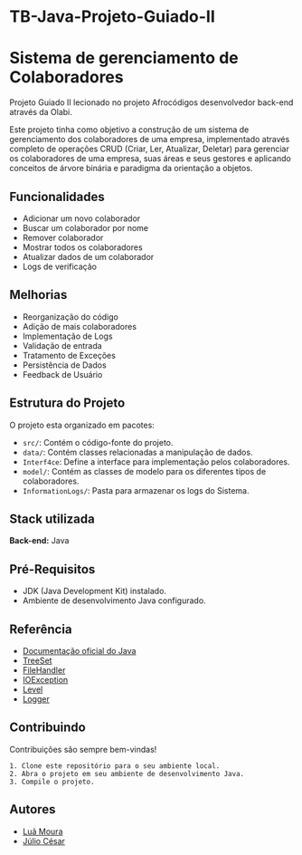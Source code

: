 # TB-Java-Projeto-Guiado-II

# Sistema de gerenciamento de Colaboradores

Projeto Guiado II lecionado no projeto Afrocódigos desenvolvedor back-end através da Olabi. 



Este projeto tinha como objetivo a construção de um sistema de gerenciamento dos colaboradores de uma empresa, implementado através completo de operações CRUD (Criar, Ler, Atualizar, Deletar) para gerenciar os colaboradores de uma empresa, suas áreas e seus gestores e aplicando conceitos de árvore binária e paradigma da orientação a objetos.







## Funcionalidades

- Adicionar um novo colaborador
- Buscar um colaborador por nome
- Remover colaborador
- Mostrar todos os colaboradores
- Atualizar dados de um colaborador
- Logs de verificação
  
## Melhorias

- Reorganização do código
- Adição de mais colaboradores
- Implementação de Logs
- Validação de entrada
- Tratamento de Exceções
- Persistência de Dados
- Feedback de Usuário
  
## Estrutura do Projeto

O projeto esta organizado em pacotes:

- `src/`: Contém o código-fonte do projeto.
- `data/`: Contém classes relacionadas a manipulação de dados.
- `Interf4ce`: Define a interface para implementação pelos colaboradores.
- `model/`: Contém as classes de modelo para os diferentes tipos de colaboradores.
- `InformationLogs/`: Pasta para armazenar os logs do Sistema.
## Stack utilizada



**Back-end:** Java


## Pré-Requisitos
- JDK (Java Development Kit) instalado.
- Ambiente de desenvolvimento Java configurado.
## Referência

 - [Documentação oficial do Java](https://docs.oracle.com/en/java/)
 - [TreeSet](https://docs.oracle.com/javase/8/docs/api/java/util/TreeSet.html)
 - [FileHandler](https://docs.oracle.com/javase/8/docs/api/java/util/logging/FileHandler.html)
 - [IOException](https://docs.oracle.com/javase/8/docs/api/java/io/IOException.html?is-external=true)
 - [Level](https://docs.oracle.com/javase/7/docs/api/java/util/logging/Level.html)
 - [Logger](https://docs.oracle.com/javase%2F8%2Fdocs%2Fapi%2F%2F/java/util/logging/Logger.html)


## Contribuindo

Contribuições são sempre bem-vindas!

    1. Clone este repositório para o seu ambiente local.
    2. Abra o projeto em seu ambiente de desenvolvimento Java.
    3. Compile o projeto.


## Autores

- [Luã Moura](https://www.linkedin.com/in/lhamcode/)
- [Júlio César](https://www.linkedin.com/in/jc-brito96/)


